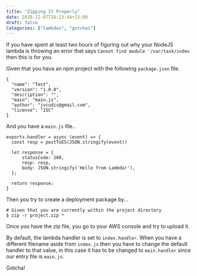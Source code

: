```yaml
---
title: "Zipping It Properly"
date: 2018-12-07T16:23:44+13:00
draft: false
Categories: ["lambdas", "gotchas"]
---
```

If you have spent at least two hours of figuring out why your NodeJS lambda is throwing an error that says `Cannot find module '/var/task/index` then this is for you.
<!--more-->

Given that you hava an npm project with the following `package.json` file.

```
{
  "name": "Test",
  "version": "1.0.0",
  "description": "",
  "main": "main.js",
  "author": "jvcudis@gmail.com",
  "license": "ISC"
}
```

And you have a `main.js` file..

```
exports.handler = async (event) => {
  const resp = postToES(JSON.stringify(event))

  let response = {
      statusCode: 200,
      resp: resp,
      body: JSON.stringify('Hello from Lambda!'),
  };

  return response;
}
```

Then you try to create a deployment package by...

```
# Given that you are currently within the project directory
$ zip -r project.zip *
```

Once you have the zip file, you go to your AWS console and try to upload it.

By default, the lambda handler is set to `index.handler`. When you have a different filename aside from `index.js` then you have to change the default handler to that value, in this case it has to be changed to `main.handler` since our entry file is `main.js`.

Gotcha!
